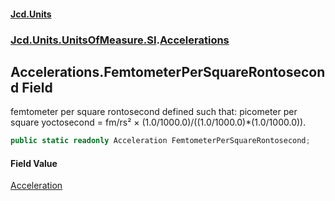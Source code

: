 #### [Jcd.Units](index.md 'index')
### [Jcd.Units.UnitsOfMeasure.SI](Jcd.Units.UnitsOfMeasure.SI.md 'Jcd.Units.UnitsOfMeasure.SI').[Accelerations](Accelerations.md 'Jcd.Units.UnitsOfMeasure.SI.Accelerations')

## Accelerations.FemtometerPerSquareRontosecond Field

femtometer per square rontosecond defined such that: picometer per square yoctosecond = fm/rs² × (1.0/1000.0)/((1.0/1000.0)*(1.0/1000.0)).

```csharp
public static readonly Acceleration FemtometerPerSquareRontosecond;
```

#### Field Value
[Acceleration](Acceleration.md 'Jcd.Units.UnitTypes.Acceleration')